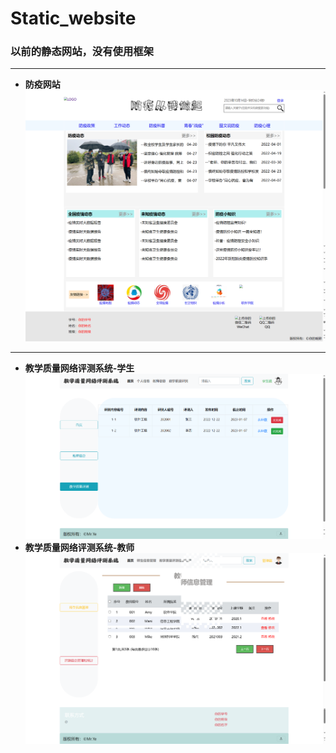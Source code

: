 # Static_website
### 以前的静态网站，没有使用框架

*** 
- **防疫网站**
![防疫网站](images/fangyi.png)
***
- **教学质量网络评测系统-学生**
![学生端](images/pingce_student.png)
- **教学质量网络评测系统-教师**
![教师端](images/pingce_tercher.png)
